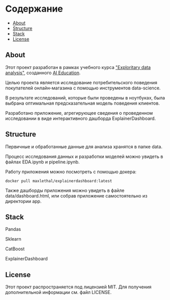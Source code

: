 # Содержание

* [About](#about)
* [Structure](#structure)
* [Stack](#stack)
* [License](#license)
 


## About
Этот проект разработан в рамках учебного курса ["Exploritary data analysis"](https://stepik.org/course/177213), созданного [AI Education](https://stepik.org/course/177213).

Целью проекта является исследование потребительского поведения покупателей онлайн-магазина с помощью инструментов data-science.

В результате исследований, которые были проведены в ноутбуках, была выбрана оптимальная предсказательная модель поведения клиентов. 

Разработано приложение, агрегирующее сведения о проведенном исследовании в виде интерактивного дашборда ExplainerDashboard.

## Structure

Первичные и обработанные данные для анализа хранятся в папке data.  

Процесс исследования данных и разработки моделей можно увидеть в файлах EDA.ipynb и pipeline.ipynb.

Работу приложения можно посмотреть с помощью докера:
```
docker pull maxlethal/explainerdashboard:latest
```
Также дашборды приложения можно увидеть в файле data/dashboard.html, или собрав приложение самостоятельно из директории app.


## Stack
Pandas

Sklearn

CatBoost

ExplainerDashboard

## License
Этот проект распространяется под лицензией MIT. Для получения дополнительной информации см. файл LICENSE.